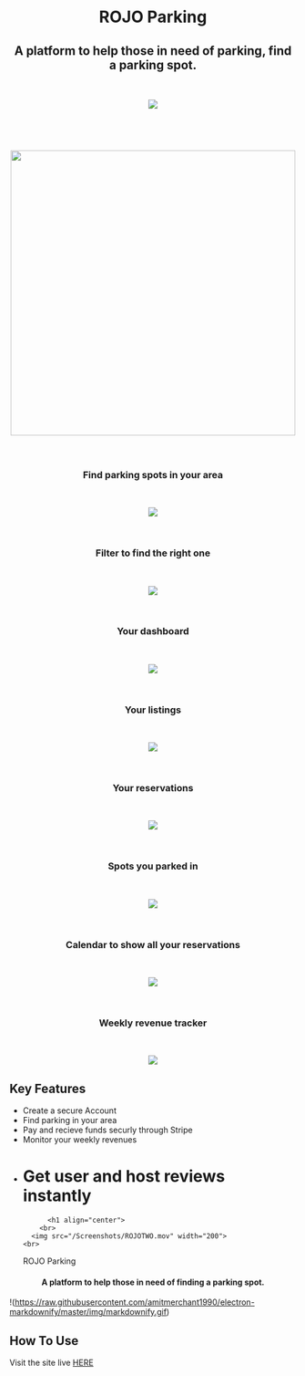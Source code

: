 <h1 align="center">
  <br>
  ROJO Parking
  <br>
  <h2 align="center">A platform to help those in need of parking, find a parking spot. </h2>

</h1>
<br>
<p align="center">
    <img src="/app/assets/images/home.png">
</p>

<h1 align="center">
  <br>
  <img src="https://media.giphy.com/media/xT1R9SqLUHlhF2TW8w/giphy.gif" width="500">
  <br>

</h1>

<br>
<h3 align="center"> Find parking spots in your area</h3>
<br>
<p align="center">
    <img src="/app/assets/images/map.png">
</p>

<br>
<h3 align="center"> Filter to find the right one</h3>
<br>
<p align="center">
    <img src="/app/assets/images/map_filter.png">
</p>

<br>
<h3 align="center"> Your dashboard</h3>
<br>
<p align="center">
    <img src="/app/assets/images/dashboard.png">
</p>

<br>
<h3 align="center"> Your listings</h3>
<br>
<p align="center">
    <img src="/app/assets/images/your_listings.png">
</p>

<br>
<h3 align="center"> Your reservations</h3>
<br>
<p align="center">
    <img src="/app/assets/images/your_reservations.png">
</p>

<br>
<h3 align="center"> Spots you parked in</h3>
<br>
<p align="center">
    <img src="/app/assets/images/your_spots.png">
</p>

<br>
<h3 align="center"> Calendar to show all your reservations</h3>
<br>
<p align="center">
    <img src="/app/assets/images/calender.png">
</p>

<br>
<h3 align="center"> Weekly revenue tracker</h3>
<br>
<p align="center">
    <img src="/app/assets/images/revenue.png">
</p>

## Key Features

* Create a secure Account
* Find parking in your area
* Pay and recieve funds securly through Stripe
* Monitor your weekly revenues
* # Get user and host reviews instantly
            <h1 align="center">
          <br>
        <img src="/Screenshots/ROJOTWO.mov" width="200">
      <br>
  ROJO Parking <br>
  </h1>

<h4 align="center">A platform to help those in need of finding a parking spot. </h4>

!(https://raw.githubusercontent.com/amitmerchant1990/electron-markdownify/master/img/markdownify.gif)

## How To Use

Visit the site live [HERE](https://hidden-refuge-93553.herokuapp.com/)
